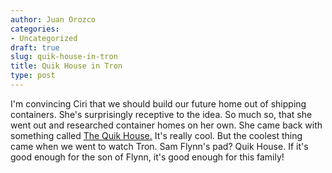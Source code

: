 ```yaml
---
author: Juan Orozco
categories:
- Uncategorized
draft: true
slug: quik-house-in-tron
title: Quik House in Tron
type: post
---
```


I'm convincing Ciri that we should build our future home out of shipping containers. She's surprisingly receptive to the idea. So much so, that she went out and researched container homes on her own. She came back with something called [The Quik House.][1] It's really cool. But the coolest thing came when we went to watch Tron. Sam Flynn's pad? Quik House. If it's good enough for the son of Flynn, it's good enough for this family!

[1]: http://www.quik-build.com/quikHouse/QH_main.htm